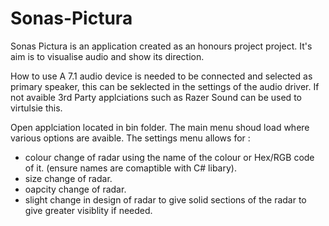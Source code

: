 # Sonas-Pictura

Sonas Pictura is an application created as an honours project project. It's aim is to visualise audio and show its direction.

How to use
A 7.1 audio device is needed to be connected and selected as primary speaker, this can be seklected in the settings of the audio driver. If not avaible 3rd Party applciations such as Razer Sound can be used to virtulsie this.

Open applciation located in bin folder.
The main menu shoud load where various options are avaible.
The settings menu allows for :
 - colour change of radar using the name of the colour or Hex/RGB code of it. (ensure names are comaptible with C# libary).
 - size change of radar.
 - oapcity change of radar.
 - slight change in design of radar to give solid sections of the radar to give greater visiblity if needed.
